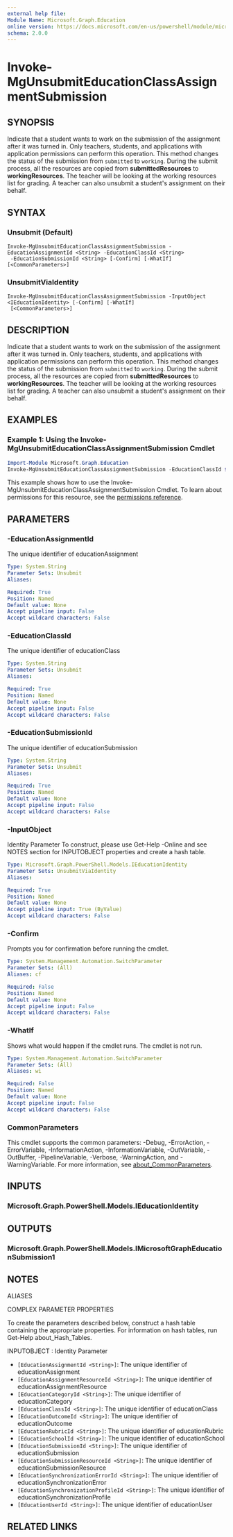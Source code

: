 ```yaml
---
external help file:
Module Name: Microsoft.Graph.Education
online version: https://docs.microsoft.com/en-us/powershell/module/microsoft.graph.education/invoke-mgunsubmiteducationclassassignmentsubmission
schema: 2.0.0
---
```


# Invoke-MgUnsubmitEducationClassAssignmentSubmission

## SYNOPSIS
Indicate that a student wants to work on the submission of the assignment after it was turned in.
Only teachers, students, and applications with application permissions can perform this operation.
This method changes the status of the submission from `submitted` to `working`.
During the submit process, all the resources are copied from **submittedResources** to  **workingResources**.
The teacher will be looking at the working resources list for grading.
A teacher can also unsubmit a student's assignment on their behalf.

## SYNTAX

### Unsubmit (Default)
```
Invoke-MgUnsubmitEducationClassAssignmentSubmission -EducationAssignmentId <String> -EducationClassId <String>
 -EducationSubmissionId <String> [-Confirm] [-WhatIf] [<CommonParameters>]
```

### UnsubmitViaIdentity
```
Invoke-MgUnsubmitEducationClassAssignmentSubmission -InputObject <IEducationIdentity> [-Confirm] [-WhatIf]
 [<CommonParameters>]
```

## DESCRIPTION
Indicate that a student wants to work on the submission of the assignment after it was turned in.
Only teachers, students, and applications with application permissions can perform this operation.
This method changes the status of the submission from `submitted` to `working`.
During the submit process, all the resources are copied from **submittedResources** to  **workingResources**.
The teacher will be looking at the working resources list for grading.
A teacher can also unsubmit a student's assignment on their behalf.

## EXAMPLES

### Example 1: Using the Invoke-MgUnsubmitEducationClassAssignmentSubmission Cmdlet
```powershell
Import-Module Microsoft.Graph.Education
Invoke-MgUnsubmitEducationClassAssignmentSubmission -EducationClassId $educationClassId -EducationAssignmentId $educationAssignmentId -EducationSubmissionId $educationSubmissionId
```

This example shows how to use the Invoke-MgUnsubmitEducationClassAssignmentSubmission Cmdlet.
To learn about permissions for this resource, see the [permissions reference](/graph/permissions-reference).

## PARAMETERS

### -EducationAssignmentId
The unique identifier of educationAssignment

```yaml
Type: System.String
Parameter Sets: Unsubmit
Aliases:

Required: True
Position: Named
Default value: None
Accept pipeline input: False
Accept wildcard characters: False
```

### -EducationClassId
The unique identifier of educationClass

```yaml
Type: System.String
Parameter Sets: Unsubmit
Aliases:

Required: True
Position: Named
Default value: None
Accept pipeline input: False
Accept wildcard characters: False
```

### -EducationSubmissionId
The unique identifier of educationSubmission

```yaml
Type: System.String
Parameter Sets: Unsubmit
Aliases:

Required: True
Position: Named
Default value: None
Accept pipeline input: False
Accept wildcard characters: False
```

### -InputObject
Identity Parameter
To construct, please use Get-Help -Online and see NOTES section for INPUTOBJECT properties and create a hash table.

```yaml
Type: Microsoft.Graph.PowerShell.Models.IEducationIdentity
Parameter Sets: UnsubmitViaIdentity
Aliases:

Required: True
Position: Named
Default value: None
Accept pipeline input: True (ByValue)
Accept wildcard characters: False
```

### -Confirm
Prompts you for confirmation before running the cmdlet.

```yaml
Type: System.Management.Automation.SwitchParameter
Parameter Sets: (All)
Aliases: cf

Required: False
Position: Named
Default value: None
Accept pipeline input: False
Accept wildcard characters: False
```

### -WhatIf
Shows what would happen if the cmdlet runs.
The cmdlet is not run.

```yaml
Type: System.Management.Automation.SwitchParameter
Parameter Sets: (All)
Aliases: wi

Required: False
Position: Named
Default value: None
Accept pipeline input: False
Accept wildcard characters: False
```

### CommonParameters
This cmdlet supports the common parameters: -Debug, -ErrorAction, -ErrorVariable, -InformationAction, -InformationVariable, -OutVariable, -OutBuffer, -PipelineVariable, -Verbose, -WarningAction, and -WarningVariable. For more information, see [about_CommonParameters](http://go.microsoft.com/fwlink/?LinkID=113216).

## INPUTS

### Microsoft.Graph.PowerShell.Models.IEducationIdentity

## OUTPUTS

### Microsoft.Graph.PowerShell.Models.IMicrosoftGraphEducationSubmission1

## NOTES

ALIASES

COMPLEX PARAMETER PROPERTIES

To create the parameters described below, construct a hash table containing the appropriate properties. For information on hash tables, run Get-Help about_Hash_Tables.


INPUTOBJECT <IEducationIdentity>: Identity Parameter
  - `[EducationAssignmentId <String>]`: The unique identifier of educationAssignment
  - `[EducationAssignmentResourceId <String>]`: The unique identifier of educationAssignmentResource
  - `[EducationCategoryId <String>]`: The unique identifier of educationCategory
  - `[EducationClassId <String>]`: The unique identifier of educationClass
  - `[EducationOutcomeId <String>]`: The unique identifier of educationOutcome
  - `[EducationRubricId <String>]`: The unique identifier of educationRubric
  - `[EducationSchoolId <String>]`: The unique identifier of educationSchool
  - `[EducationSubmissionId <String>]`: The unique identifier of educationSubmission
  - `[EducationSubmissionResourceId <String>]`: The unique identifier of educationSubmissionResource
  - `[EducationSynchronizationErrorId <String>]`: The unique identifier of educationSynchronizationError
  - `[EducationSynchronizationProfileId <String>]`: The unique identifier of educationSynchronizationProfile
  - `[EducationUserId <String>]`: The unique identifier of educationUser

## RELATED LINKS

